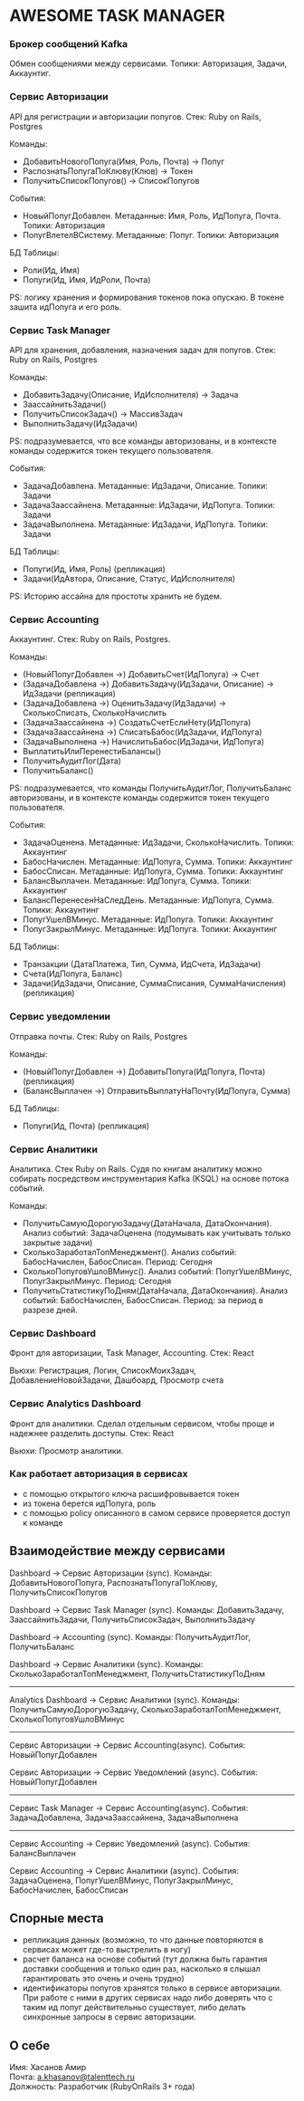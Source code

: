 # AWESOME TASK MANAGER

### Брокер сообщений Kafka
Обмен сообщениями между сервисами.
Топики: Авторизация, Задачи, Аккаунтиг.

### Сервис Авторизации
API для регистрации и авторизации попугов.
Стек: Ruby on Rails, Postgres

Команды:
 - ДобавитьНовогоПопуга(Имя, Роль, Почта) -> Попуг
 - РаспознатьПопугаПоКлюву(Клюв) -> Токен
 - ПолучитьСписокПопугов() -> СписокПопугов

События:
 - НовыйПопугДобавлен. Метаданные: Имя, Роль, ИдПопуга, Почта. Топики: Авторизация
 - ПопугВлетелВСистему. Метаданные: Попуг. Топики: Авторизация

БД Таблицы:
 - Роли(Ид, Имя)
 - Попуги(Ид, Имя, ИдРоли, Почта)

PS: логику хранения и формирования токенов пока опускаю.
В токене зашита идПопуга и его роль.

### Сервис Task Manager
API для хранения, добавления, назначения задач для попугов.
Стек: Ruby on Rails, Postgres

Команды:
 - ДобавитьЗадачу(Описание, ИдИсполнителя) -> Задача
 - ЗаассайнитьЗадачи()
 - ПолучитьСписокЗадач() -> МассивЗадач
 - ВыполнитьЗадачу(ИдЗадачи)

PS: подразумевается, что все команды авторизованы,
и в контексте команды содержится токен текущего пользователя.

События:
 - ЗадачаДобавлена. Метаданные: ИдЗадачи, Описание. Топики: Задачи
 - ЗадачаЗаассайнена. Метаданные: ИдЗадачи, ИдПопуга. Топики: Задачи
 - ЗадачаВыполнена. Метаданные: ИдЗадачи, ИдПопуга. Топики: Задачи

БД Таблицы:
 - Попуги(Ид, Имя, Роль) (репликация)
 - Задачи(ИдАвтора, Описание, Статус, ИдИсполнителя)

PS: Историю ассайна для простоты хранить не будем.

### Сервис Accounting
Аккаунтинг. Стек: Ruby on Rails, Postgres.

Команды:
 - (НовыйПопугДобавлен ->) ДобавитьСчет(ИдПопуга) -> Счет
 - (ЗадачаДобавлена ->) ДобавитьЗадачу(ИдЗадачи, Описание) -> ИдЗадачи (репликация)
 - (ЗадачаДобавлена ->) ОценитьЗадачу(ИдЗадачи) -> СколькоСписать, СколькоНачислить
 - (ЗадачаЗаассайнена ->) СоздатьСчетЕслиНету(ИдПопуга)
 - (ЗадачаЗаассайнена ->) СписатьБабос(ИдЗадачи, ИдПопуга)
 - (ЗадачаВыполнена ->) НачислитьБабос(ИдЗадачи, ИдПопуга)
 - ВыплатитьИлиПеренестиБалансы()
 - ПолучитьАудитЛог(Дата)
 - ПолучитьБаланс()

PS: подразумевается, что команды ПолучитьАудитЛог, ПолучитьБаланс авторизованы,
и в контексте команды содержится токен текущего пользователя.

События:
 - ЗадачаОценена. Метаданные: ИдЗадачи, СколькоНачислить. Топики: Аккаунтинг
 - БабосНачислен. Метаданные: ИдПопуга, Сумма. Топики: Аккаунтинг
 - БабосСписан. Метаданные: ИдПопуга, Сумма. Топики: Аккаунтинг
 - БалансВыплачен. Метаданные: ИдПопуга, Сумма. Топики: Аккаунтинг
 - БалансПеренесенНаСледДень. Метаданные: ИдПопуга, Сумма. Топики: Аккаунтинг
 - ПопугУшелВМинус. Метаданные: ИдПопуга. Топики: Аккаунтинг
 - ПопугЗакрылМинус. Метаданные: ИдПопуга. Топики: Аккаунтинг

БД Таблицы:
- Транзакции (ДатаПлатежа, Тип, Сумма, ИдСчета, ИдЗадачи)
- Счета(ИдПопуга, Баланс)
- Задачи(ИдЗадачи, Описание, СуммаСписания, СуммаНачисления) (репликация)

### Сервис уведомлении
Отправка почты. Стек: Ruby on Rails, Postgres

Команды:
 - (НовыйПопугДобавлен ->) ДобавитьПопуга(ИдПопуга, Почта) (репликация)
 - (БалансВыплачен ->) ОтправитьВыплатуНаПочту(ИдПопуга, Сумма)

БД Таблицы:
- Попуги(Ид, Почта) (репликация)

### Сервис Аналитики
Аналитика. Стек Ruby on Rails.
Судя по книгам аналитику можно собирать посредством инструментария Kafka (KSQL) на основе потока событий.

Команды:
- ПолучитьСамуюДорогуюЗадачу(ДатаНачала, ДатаОкончания). Анализ событий: ЗадачаОценена (подумывать как учитывать только закрытые задачи)
- СколькоЗаработалТопМенеджмент(). Анализ событий: БабосНачислен, БабосСписан. Период: Сегодня
- СколькоПопуговУшлоВМинус(). Анализ событий: ПопугУшелВМинус, ПопугЗакрылМинус. Период: Сегодня
- ПолучитьСтатистикуПоДням(ДатаНачала, ДатаОкончания). Анализ событий: БабосНачислен, БабосСписан. Период: за период в разрезе дней.

### Сервис Dashboard
Фронт для авторизации, Task Manager, Accounting.
Стек: React

Вьюхи: Регистрация, Логин, СписокМоихЗадач, ДобавлениеНовойЗадачи, Дашбоард,
Просмотр счета

### Сервис Analytics Dashboard
Фронт для аналитики. Сделал отдельным сервисом, чтобы проще и надежнее разделить доступы.
Стек: React

Вьюхи: Просмотр аналитики.

### Как работает авторизация в сервисах
 - с помощью открытого ключа расшифровывается токен
 - из токена берется идПопуга, роль
 - с помощью policy описанного в самом сервисе проверяется доступ к команде

## Взаимодействие между сервисами
Dashboard -> Сервис Авторизации (sync). Команды: ДобавитьНовогоПопуга, РаспознатьПопугаПоКлюву, ПолучитьСписокПопугов

Dashboard -> Сервис Task Manager (sync). Команды: ДобавитьЗадачу, ЗаассайнитьЗадачи, ПолучитьСписокЗадач, ВыполнитьЗадачу

Dashboard -> Accounting (sync). Команды: ПолучитьАудитЛог, ПолучитьБаланс

Dashboard -> Сервис Аналитики (sync). Команды: СколькоЗаработалТопМенеджмент, ПолучитьСтатистикуПоДням

---

Analytics Dashboard -> Сервис Аналитики (sync). Команды: ПолучитьСамуюДорогуюЗадачу, СколькоЗаработалТопМенеджмент, СколькоПопуговУшлоВМинус

---

Сервис Авторизации -> Сервис Accounting(async). События: НовыйПопугДобавлен

Сервис Авторизации -> Сервис Уведомлений (async). События: НовыйПопугДобавлен

---

Сервис Task Manager -> Сервис Accounting(async). События: ЗадачаДобавлена, ЗадачаЗаассайнена, ЗадачаВыполнена

---

Сервис Accounting -> Сервис Уведомлений (async). События: БалансВыплачен

Сервис Accounting -> Сервис Аналитики (async). События: ЗадачаОценена, ПопугУшелВМинус, ПопугЗакрылМинус, БабосНачислен, БабосСписан

## Спорные места
 - репликация данных (возможно, то что данные повторяются в сервисах может где-то выстрелить в ногу)
 - расчет баланса на основе событий (тут должна быть гарантия доставки сообщения и только один раз,
насколько я слышал гарантировать это очень и очень трудно)
 - идентификаторы попугов хранятся только в сервисе авторизации. При работе с ними в других
сервисах надо либо доверять что с таким ид попуг действительньо существует, либо делать синхронные запросы в сервис авторизации.

## О себе
Имя: Хасанов Амир  
Почта: a.khasanov@talenttech.ru  
Должность: Разработчик (RubyOnRails 3+ года)

